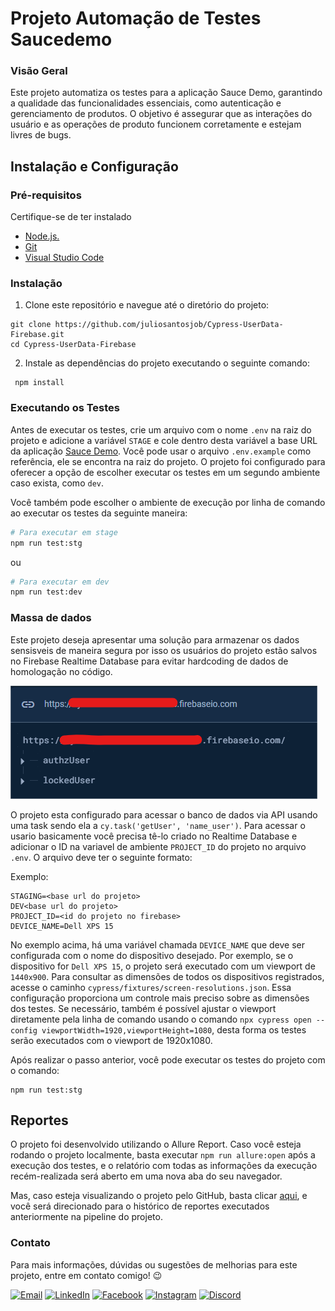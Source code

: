 # Projeto Automação de Testes Saucedemo

### Visão Geral

Este projeto automatiza os testes para a aplicação Sauce Demo, garantindo a qualidade das funcionalidades essenciais, como autenticação e gerenciamento de produtos. O objetivo é assegurar que as interações do usuário e as operações de produto funcionem corretamente e estejam livres de bugs.

## Instalação e Configuração

### Pré-requisitos 

Certifique-se de ter instalado

- [Node.js.](https://nodejs.org/) <br>
- [Git](https://git-scm.com/downloads) <br>
- [Visual Studio Code](https://visualstudio.microsoft.com/pt-br/downloads/)


### Instalação

1. Clone este repositório e navegue até o diretório do projeto:
```
git clone https://github.com/juliosantosjob/Cypress-UserData-Firebase.git
cd Cypress-UserData-Firebase
```

2. Instale as dependências do projeto executando o seguinte comando:

```
 npm install
```

### Executando os Testes

Antes de executar os testes, crie um arquivo com o nome `.env` na raiz do projeto e adicione a variável `STAGE` e cole dentro desta variável a base URL da aplicação [Sauce Demo](https://www.saucedemo.com/). Você pode usar o arquivo `.env.example` como referência, ele se encontra na raiz do projeto. O projeto foi configurado para oferecer a opção de escolher executar os testes em um segundo ambiente caso exista, como `dev`.

Você também pode escolher o ambiente de execução por linha de comando ao executar os testes da seguinte maneira:

```sh
# Para executar em stage
npm run test:stg
```
ou

```sh
# Para executar em dev
npm run test:dev 
```
### Massa de dados

Este projeto deseja apresentar uma solução para armazenar os dados sensisveis de maneira segura por isso os usuários do projeto estão salvos no Firebase Realtime Database para evitar hardcoding de dados de homologação no código. 

![Descrição da Imagem](docs/readme/firebase-users.png)

O projeto esta configurado para acessar o banco de dados via API usando uma task sendo ela a `cy.task('getUser', 'name_user')`. Para acessar o usario basicamente você precisa tê-lo criado no Realtime Database e adicionar o ID na variavel de ambiente `PROJECT_ID` do projeto no arquivo `.env`. O arquivo deve ter o seguinte formato:

Exemplo:

```
STAGING=<base url do projeto>
DEV<base url do projeto>
PROJECT_ID=<id do projeto no firebase>
DEVICE_NAME=Dell XPS 15
```

No exemplo acima, há uma variável chamada `DEVICE_NAME` que deve ser configurada com o nome do dispositivo desejado. Por exemplo, se o dispositivo for `Dell XPS 15`, o projeto será executado com um viewport de `1440x900`. Para consultar as dimensões de todos os dispositivos registrados, acesse o caminho `cypress/fixtures/screen-resolutions.json`. Essa configuração proporciona um controle mais preciso sobre as dimensões dos testes. Se necessário, também é possível ajustar o viewport diretamente pela linha de comando usando o comando `npx cypress open --config viewportWidth=1920,viewportHeight=1080`, desta forma os testes serão executados com o viewport de 1920x1080.

Após realizar o passo anterior, você pode executar os testes do projeto com o comando:

```
npm run test:stg
```

## Reportes

O projeto foi desenvolvido utilizando o Allure Report. Caso você esteja rodando o projeto localmente, basta executar `npm run allure:open` após a execução dos testes, e o relatório com todas as informações da execução recém-realizada será aberto em uma nova aba do seu navegador.

Mas, caso esteja visualizando o projeto pelo GitHub, basta clicar [aqui](https://juliosantosjob.github.io/Vox-Tecnologia-Technical-Challenge), e você será direcionado para o histórico de reportes executados anteriormente na pipeline do projeto.

### Contato

Para mais informações, dúvidas ou sugestões de melhorias para este projeto, entre em contato comigo! 😉

[![Email](https://img.shields.io/badge/Email-%23D14836.svg?logo=gmail&logoColor=white)](mailto:julio958214@gmail.com)
[![LinkedIn](https://img.shields.io/badge/LinkedIn-%230077B5.svg?logo=linkedin&logoColor=white)](https://www.linkedin.com/in/julio-santos-43428019b)
[![Facebook](https://img.shields.io/badge/Facebook-%231877F2.svg?logo=Facebook&logoColor=white)](https://www.facebook.com/profile.php?id=100003793058455) 
[![Instagram](https://img.shields.io/badge/Instagram-%23E4405F.svg?logo=Instagram&logoColor=white)](https://www.instagram.com/oficial_juliosantos/) 
[![Discord](https://img.shields.io/badge/Discord-%237289DA.svg?logo=discord&logoColor=white)](https://discord.gg/julio.saantos199) 

